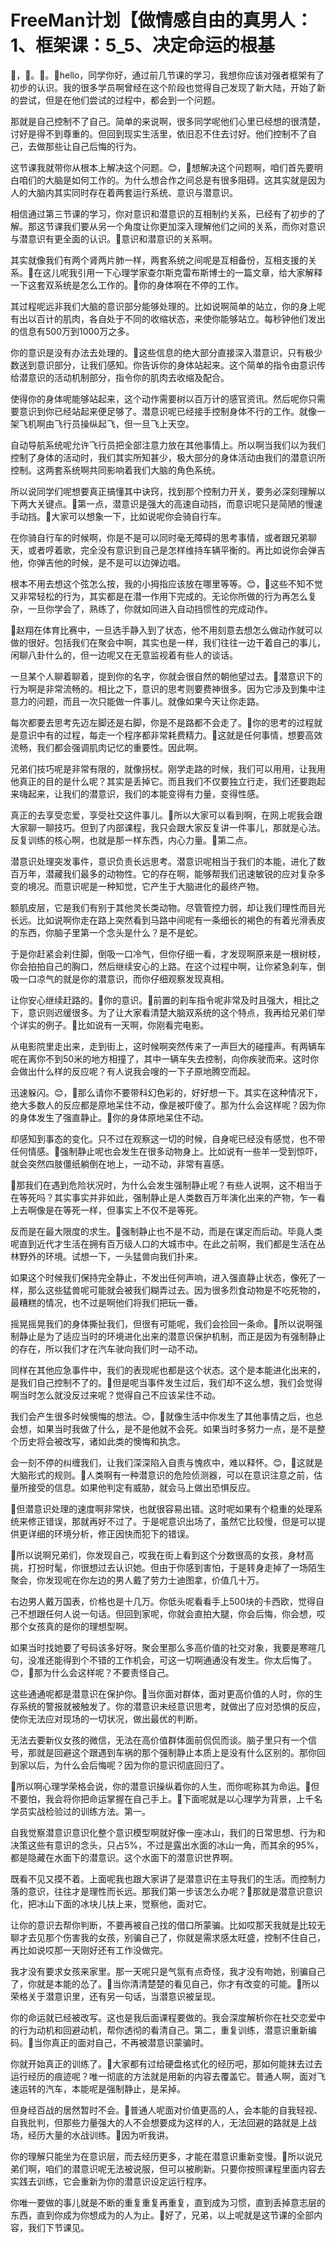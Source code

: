 # FreeMan计划【做情感自由的真男人：1、框架课：5_5、决定命运的根基

🎼，🎼。🎼。🎼hello，同学你好，通过前几节课的学习，我想你应该对强者框架有了初步的认识。我的很多学员啊曾经在这个阶段也觉得自己发现了新大陆，开始了新的尝试，但是在他们尝试的过程中，都会到一个问题。

那就是自己控制不了自己。简单的来说啊，很多同学呢他们心里已经想的很清楚，讨好是得不到尊重的。但回到现实生活里，依旧忍不住去讨好。他们控制不了自己，去做那些让自己后悔的行为。

这节课我就带你从根本上解决这个问题。😊，🎼想解决这个问题啊，咱们首先要明白咱们的大脑是如何工作的。为什么想合作之间总是有很多阻碍。这其实就是因为人的大脑内其实同时存在着两套运行系统、意识与潜意识。

相信通过第三节课的学习，你对意识和潜意识的互相制约关系，已经有了初步的了解。那这节课我们要从另一个角度让你更加深入理解他们之间的关系，而你对意识与潜意识有更全面的认识。🎼意识和潜意识的关系啊。

其实就像我们有两个肾两片肺一样，两套系统之间呢是互相备份，互相支援的关系。🎼在这儿呢我引用一下心理学家查尔斯克雷布斯博士的一篇文章，给大家解释一下这套双系统是怎么工作的。🎼你的身体啊在不停的工作。

其过程呢远非我们大脑的意识部分能够处理的。比如说啊简单的站立，你的身上呢有出以百计的肌肉，各自处于不同的收缩状态，来使你能够站立。每秒钟他们发出的信息有500万到1000万之多。

你的意识是没有办法去处理的。🎼这些信息的绝大部分直接深入潜意识，只有极少数送到意识部分，让我们感知。你告诉你的身体站起来。这个简单的指令由意识传给潜意识的活动机制部分，指令你的肌肉去收缩及配合。

使得你的身体呢能够站起来，这个动作需要树以百万计的感官资讯。然后呢你只需要意识到你已经站起来便足够了。潜意识呢已经接手控制身体不行的工作。就像一架飞机啊由飞行员操纵起飞，但一旦飞上天空。

自动导航系统呢允许飞行员把全部注意力放在其他事情上。所以啊当我们以为我们控制了身体的活动时，我们其实所知甚少，极大部分的身体活动由我们的潜意识所控制。这两套系统啊共同影响着我们大脑的角色系统。

所以说同学们呢想要真正搞懂其中诀窍，找到那个控制力开关，要务必深刻理解以下两大关键点。🎼第一点，潜意识是强大的高速自动挡，而意识呢只是简陋的慢速手动挡。🎼大家可以想象一下，比如说呢你会骑自行车。

在你骑自行车的时候啊，你是不是可以同时毫无障碍的思考事情，或者跟兄弟聊天，或者哼着歌，完全没有意识到自己是怎样维持车辆平衡的。再比如说你会弹吉他，你弹吉他的时候，是不是可以边弹边唱。

根本不用去想这个弦怎么按，我的小拇指应该放在哪里等等。😊，🎼这些不知不觉又非常轻松的行为，其实都是在潜一作用下完成的。无论你所做的行为再怎么复杂，一旦你学会了，熟练了，你就如同进入自动挡惯性的完成动作。

🎼赵翔在体育比赛中，一旦选手静入到了状态，他不用刻意去想怎么做动作就可以做的很好。包括我们在聚会中啊，其实也是一样，我们往往一边干着自己的事儿，闲聊八卦什么的，但一边呢又在无意监视着有些人的谈话。

一旦某个人聊着聊着，提到你的名字，你就会很自然的朝他望过去。🎼潜意识下的行为啊是非常流畅的。相比之下，意识的思考则要费神很多。因为它涉及到集中注意力的问题，而且一次只能做一件事儿。就像如果今天让你走路。

每次都要去思考先迈左脚还是右脚，你是不是路都不会走了。🎼你的思考的过程就是意识中有的过程，每走一个程序都非常耗费精力。🎼这就是任何事情，想要高效流畅，我们都会强调肌肉记忆的重要性。因此啊。

兄弟们技巧呢是非常有限的，就像拐杖。刚学走路的时候，我们可以用用，让我用他真正的目的是什么呢？其实是丢掉它。而且我们不仅要独立行走，我们还要跑起来嗨起来，让我们的潜意识，我们的本能变得有力量，变得性感。

真正的去享受恋爱，享受社交这件事儿。🎼所以大家可以看到啊，在网上呢我会跟大家聊一聊技巧。但到了内部课程，我只会跟大家反复讲一件事儿，那就是心法。反复训练的核心啊，也就是那一样东西，内心力量。🎼第二点。

潜意识处理突发事件，意识负责长远思考。潜意识呢相当于我们的本能，进化了数百万年，潜藏我们最多的动物性。它的存在啊，能够帮我们迅速敏锐的应对复杂多变的境况。而意识呢是一种知觉，它产生于大脑进化的最终产物。

额肌皮层，它是我们有别于其他灵长类动物。尽管管控力弱，却让我们理性而目光长远。比如说啊你走在路上突然看到马路中间呢有一条细长的褐色的有着光滑表皮的东西，你脑子里第一个念头是什么？是不是蛇。

于是你赶紧会刹住脚，倒吸一口冷气，但你仔细一看，才发现啊原来是一根树枝，你会拍拍自己的胸口，然后继续安心的上路。在这个过程中啊，让你紧急刹车，倒吸一口凉气的就是你的潜意识，而你仔细观察发现真相。

让你安心继续赶路的。🎼你的意识。🎼前置的刹车指令呢非常及时且强大，相比之下，意识则迟缓很多。为了让大家看清楚大脑双系统的这个特点，我再给兄弟们举个详实的例子。🎼比如说有一天啊，你刚看完电影。

从电影院里走出来，走到街上，这时候啊突然传来了一声巨大的碰撞声。有两辆车呢在离你不到50米的地方相撞了，其中一辆车失去控制，向你疾驶而来。这时你会做出什么样的反应呢？有人说我会嗖的一下子原地腾空而起。

迅速躲闪。😊，🎼那么请你不要带科幻色彩的，好好想一下。其实在这种情况下，绝大多数人的反应都是原地呆住不动，像是被吓傻了。那为什么会这样呢？因为你的身体发生了强直静止。🎼你的身体原地呆住不动。

却感知到事态的变化。只不过在观察这一切的时候，自身呢已经没有感觉，也不带任何情感。🎼强制静止呢也会发生在很多动物身上。比如说有一些羊一受到惊吓，就会突然四肢僵纸躺倒在地上，一动不动，非常有喜感。

🎼那我们在遇到危险状况时，为什么会发生强制静止呢？有些人说啊，这不相当于在等死吗？其实事实并非如此，强制静止是人类数百万年演化出来的产物，乍一看上去啊像是在等死一样，但事实上不仅不是等死。

反而是在最大限度的求生。🎼强制静止也不是不动，而是在谋定而后动。毕竟人类呢直到近代才生活在拥有百万级人口的大城市中。在此之前啊，我们都是生活在丛林野外的环境。试想一下，一头猛兽向我们扑来。

如果这个时候我们保持完全静止，不发出任何声响，进入强直静止状态，像死了一样，那么这些猛兽呢可能就会被我们糊弄过去。因为很多烈食动物是不吃死物的，最糟糕的情况，也不过是啊他们将我们把玩一番。

摇晃摇晃我们的身体撕扯我们，但很有可能呢，我们会捡回一条命。🎼所以说啊强制静止是为了适应当时的环境进化出来的潜意识保护机制，而正是因为有强制静止的存在，所以我们才在汽车驶向我们时一动不动。

同样在其他应急事件中，我们的表现呢也都是这个状态。这个是本能进化出来的，是我们自己控制不了的。🎼但是呢当事件发生过后，我们却不这么想，我们会觉得啊当时怎么就没反过来呢？觉得自己不应该呆住不动。

我们会产生很多时候懊悔的想法。😊，🎼就像生活中你发生了其他事情之后，也总会想，如果当时我做了什么，是不是他就不会死。如果当时多努力一点，是不是整个历史将会被改写，诸如此类的懊悔和执念。

会一刻不停的纠缠我们，让我们深深陷入自责与愧疚中，难以释怀。😊，🎼这就是大脑形式的规则。🎼人类啊有一种潜意识的危险侦测器，可以在意识注意之前，估量所接受的信息。如果他判定有威胁，就会马上做出恐惧反应。

🎼但潜意识处理的速度啊非常快，也就很容易出错。这时呢如果有个稳重的处理系统来修正错误，那就再好不过了。于是呢意识出场了，虽然它比较慢，但是可以提供更详细的环境分析，修正因快而犯下的错误。

🎼所以说啊兄弟们，你发现自己，哎我在街上看到这个分数很高的女孩，身材高挑，打扮时髦，你很想过去认识她。但由于你感到害怕，于是转身走掉了一场陌生聚会，你发现呢在你左边的男人戴了劳力士迪图拿，价值几十万。

右边男人戴万国表，价格也是十几万。你低头呢看看手上500块的卡西欧，觉得自己不想跟任何人说一句话。但回到家呢，你就会直拍大腿，你会后悔，你会想，哎那个女孩真的是你的理想型啊。

如果当时找她要了号码该多好呀。聚会里那么多高价值的社交对象，我要是寒暄几句，没准还能得到个不错的工作机会，可这一切啊通通没有发生。你太后悔了。😊，🎼那为什么会这样呢？不要责怪自己。

这些通通呢都是潜意识在保护你。🎼当你面对群体，面对更高价值的人时，你的生存系统的警报就被触发了。你的潜意识未经意识思考，就做出了应对恐惧的反应，使你无法应对现场的一切状况，做出最优的判断。

无法去要新仪女孩的微信，无法在高价值群体面前侃侃而谈。脑子里只有一个信号，那就是回避这个跟遇到车祸的那个强制静止本质上是没有什么区别的。那你回到家以后，为什么会后悔呢？因为你的意识彻底回归了。

🎼所以啊心理学荣格会说，你的潜意识操纵着你的人生，而你呢称其为命运。🎼但不要怕，我会将你把命运掌握在自己手上。🎼下面呢就是以心理学为背景，上千名学员实战检验过的训练方法。第一。

自我觉察潜意识意识化整个意识模型啊就好像一座冰山，我们的日常思想、行为和决策这些有意识的念头，只占5%，不过是露出水面的冰山一角，而其余的95%，都是隐藏在水面下的潜意识。这个水面下的潜意识世界啊。

既看不见又摸不着。上面呢我也跟大家讲了是潜意识在主导我们的生活。而控制力落的意识，往往才是理性而长远。那我们第一步该怎么办呢？🎼那就是潜意识意识化，把冰山下面的冰块儿扶上来，觉察他，面对它。

让你的意识去帮你判断，不要再被自己找的借口所蒙骗。比如哎那天我就是比较无聊才去见那个伤害我的女孩，别骗自己了，你就是需求感太旺盛，控制不住自己，再比如说哎那一天刚好还有工作没做完。

我才没有要求女孩来家里。那一天呢只是气氛有点奇怪，我才没有吻她，别骗自己了，你就是本能的怂了。🎼当你清清楚楚的看见自己，你才有改变的可能。🎼所以荣格关于潜意识里，还有另一句话，当潜意识被呈现。

你的命运就已经被改写。这也是我后面课程要做的。我会深度解析你在社交恋爱中的行为动机和回避动机，帮你透彻的看清自己。第二，重复训练，潜意识重新编码。🎼当你真正的面对自己，不再被潜意识蒙骗时。

你就开始真正的训练了。🎼大家都有过给硬盘格式化的经历吧，那如何能抹去过去运行经历的痕迹呢？唯一彻底的方法就是用新的内容去覆盖它。普通人啊，面对飞速运转的汽车，本能呢是强制静止，是呆掉。

但身经百战的居然暂时不会。🎼普通人呢面对价值更高的人，会本能的自我轻视、自我批判，但那些力量强大的人不会想要成为这样的人，无法回避的路就是上战场，经历大量的水战训练。🎼因为听我讲。

你的理解只能坐为在意识层，而去经历更多，才能在潜意识重新变慢。🎼所以说兄弟们啊，咱们的潜意识呢无法被说服，但可以被刷新。只要你按照课程里面内容去实践去训练，它会重新为你的潜意识设定运行程序。

你唯一要做的事儿就是不断的重复重复再重复，直到成为习惯，直到丢掉意志层的东西，直到你成为你想成为的人为止。🎼好了，兄弟，以上呢就是这节课的全部内容，我们下节课见。

